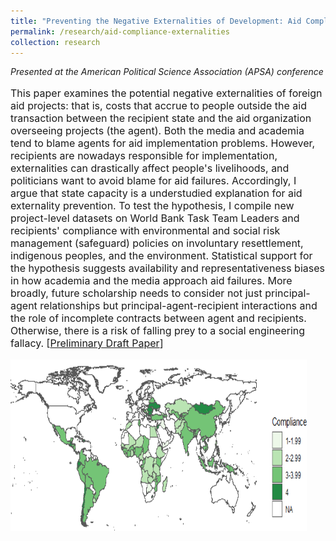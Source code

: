 ```yaml
---
title: "Preventing the Negative Externalities of Development: Aid Compliance, Incomplete Contracts, and State Capacity"
permalink: /research/aid-compliance-externalities
collection: research
---
```


<style>
.thumbnailsafeguards {
    background-color: black;
    height: 275px;
    display: inline-block; 
    background-size: cover; 
    background-position: center center;
    background-repeat: no-repeat;
}
</style>

*Presented at the American Political Science Association (APSA) conference*

<p style="font-size: 12pt; width: 100%; text-align: left;">This paper examines the potential negative externalities of foreign aid projects: that is, costs that accrue to people outside the aid transaction between the recipient state and the aid organization overseeing projects (the agent). Both the media and academia tend to blame agents for aid implementation problems. However, recipients are nowadays responsible for implementation, externalities can drastically affect people's livelihoods, and politicians want to avoid blame for aid failures. Accordingly, I argue that state capacity is a understudied explanation for aid externality prevention. To test the hypothesis, I compile new project-level datasets on World Bank Task Team Leaders and recipients' compliance with environmental and social risk management (safeguard) policies on involuntary resettlement, indigenous peoples, and the environment. Statistical support for the hypothesis suggests availability and representativeness biases in how academia and the media approach aid failures. More broadly, future scholarship needs to consider not just principal-agent relationships but principal-agent-recipient interactions and the role of incomplete contracts between agent and recipients. Otherwise, there is a risk of falling prey to a social engineering fallacy.  [<a href="https://mikedenly.com/files/Denly_externalities.pdf">Preliminary Draft Paper</a>]  </p>  

<p style="font-size: 12pt; width: 100%; text-align: left;"><img src="/images/safeguards_map.png" class="thumbnailsafeguards" style="width: 94%;"></p> 


